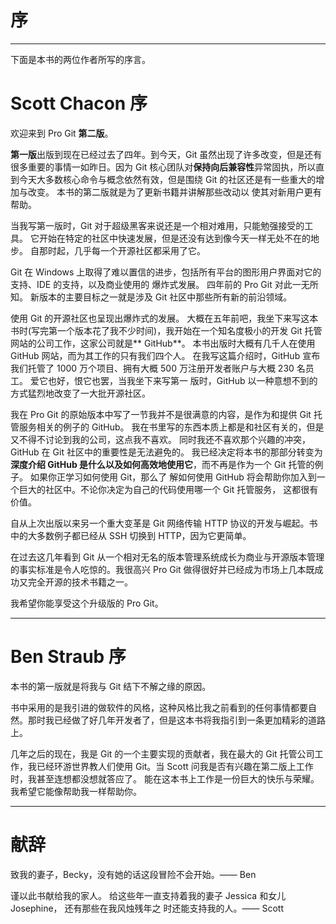 # 序

---- 
下面是本书的两位作者所写的序言。

# Scott Chacon 序

欢迎来到 Pro Git **第二版**。

 **第一版**出版到现在已经过去了四年。到今天，Git 虽然出现了许多改变，但是还有很多重要的事情一如昨日。因为 Git 核心团队对**保持向后兼容性**异常固执，所以直到今天大多数核心命令与概念依然有效，但是围绕 Git 的社区还是有一些重大的增加与改变。 本书的第二版就是为了更新书籍并讲解那些改动以 使其对新用户更有帮助。 

当我写第一版时，Git 对于超级黑客来说还是一个相对难用，只能勉强接受的工具。 它开始在特定的社区中快速发展，但是还没有达到像今天一样无处不在的地步。 自那时起，几乎每一个开源社区都采用了它。 

Git 在 Windows 上取得了难以置信的进步，包括所有平台的图形用户界面对它的支持、IDE 的支持，以及商业使用的 爆炸式发展。 四年前的 Pro Git 对此一无所知。 新版本的主要目标之一就是涉及 Git 社区中那些所有新的前沿领域。 

使用 Git 的开源社区也呈现出爆炸式的发展。 大概在五年前吧，我坐下来写这本书时(写完第一个版本花了我不少时间)，我开始在一个知名度极小的开发 Git 托管网站的公司工作，这家公司就是** GitHub**。 本书出版时大概有几千人在使用 GitHub 网站，而为其工作的只有我们四个人。 在我写这篇介绍时，GitHub 宣布我们托管了 1000 万个项目、拥有大概 500 万注册开发者账户与大概 230 名员工。 爱它也好，恨它也罢，当我坐下来写第一 版时，GitHub 以一种意想不到的方式猛烈地改变了一大批开源社区。 

我在 Pro Git 的原始版本中写了一节我并不是很满意的内容，是作为和提供 Git 托管服务相关的例子的 GitHub。 我在书里写的东西本质上都是和社区有关的，但是又不得不讨论到我的公司，这点我不喜欢。 同时我还不喜欢那个兴趣的冲突，GitHub 在 Git 社区中的重要性是无法避免的。 我已经决定将本书的那部分转变为**深度介绍 GitHub 是什么以及如何高效地使用它**，而不再是作为一个 Git 托管的例子。 如果你正学习如何使用 Git，那么了 解如何使用 GitHub 将会帮助你加入到一个巨大的社区中。不论你决定为自己的代码使用哪一个 Git 托管服务， 这都很有价值。 

自从上次出版以来另一个重大变革是 Git 网络传输 HTTP 协议的开发与崛起。书中的大多数例子都已经从 SSH 切换到 HTTP，因为它更简单。
 
在过去这几年看到 Git 从一个相对无名的版本管理系统成长为商业与开源版本管理的事实标准是令人吃惊的。我很高兴 Pro Git 做得很好并已经成为市场上几本既成功又完全开源的技术书籍之一。 

我希望你能享受这个升级版的 Pro Git。

---- 
# Ben Straub 序
  
本书的第一版就是将我与 Git 结下不解之缘的原因。

书中采用的是我引进的做软件的风格，这种风格比我之前看到的任何事情都要自然。那时我已经做了好几年开发者了，但是这本书将我指引到一条更加精彩的道路上。 

几年之后的现在，我是 Git 的一个主要实现的贡献者，我在最大的 Git 托管公司工作，我已经环游世界教人们使用 Git。当 Scott 问我是否有兴趣在第二版上工作时，我甚至连想都没想就答应了。 能在这本书上工作是一份巨大的快乐与荣耀。我希望它能像帮助我一样帮助你。 

---- 
# 献辞
致我的妻子，Becky，没有她的话这段冒险不会开始。—— Ben

  
谨以此书献给我的家人。 给这些年一直支持着我的妻子 Jessica 和女儿 Josephine， 还有那些在我风烛残年之 时还能支持我的人。—— Scott 


